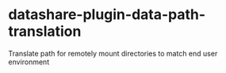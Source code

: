 # datashare-plugin-data-path-translation
Translate path for remotely mount directories to match end user environment
